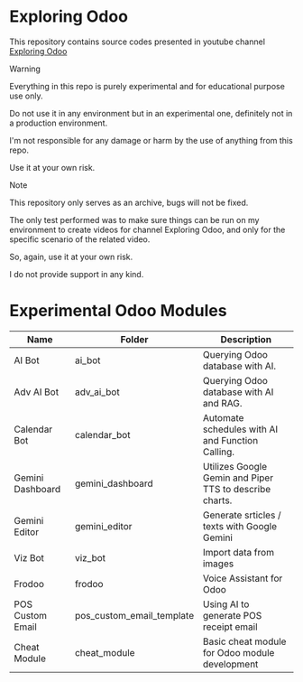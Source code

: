 # Exploring Odoo

This repository contains source codes presented in youtube channel [Exploring Odoo](https://www.youtube.com/@exploring-odoo)


> [!WARNING]
> Everything in this repo is purely experimental and for educational purpose use only.
>
> Do not use it in any environment but in an experimental one, definitely not in a production environment.
>
> I'm not responsible for any damage or harm by the use of anything from this repo.
>
> Use it at your own risk.
>

> [!NOTE]
> This repository only serves as an archive, bugs will not be fixed.
>
> The only test performed was to make sure things can be run on my environment to create videos for channel Exploring Odoo, and only for the specific scenario of the related video.
>
> So, again, use it at your own risk.
>
> I do not provide support in any kind.

# Experimental Odoo Modules

| Name             | Folder                    | Description                                             |
| ---------------- | ------------------------- | ------------------------------------------------------- |
| AI Bot           | ai_bot                    | Querying Odoo database with AI.                         |
| Adv AI Bot       | adv_ai_bot                | Querying Odoo database with AI and RAG.                 |
| Calendar Bot     | calendar_bot              | Automate schedules with AI and Function Calling.        |
| Gemini Dashboard | gemini_dashboard          | Utilizes Google Gemin and Piper TTS to describe charts. |
| Gemini Editor    | gemini_editor             | Generate srticles / texts with Google Gemini            |
| Viz Bot          | viz_bot                   | Import data from images                                 |
| Frodoo           | frodoo                    | Voice Assistant for Odoo                                |
| POS Custom Email | pos_custom_email_template | Using AI to generate POS receipt email                  |
| Cheat Module     | cheat_module              | Basic cheat module for Odoo module development          |